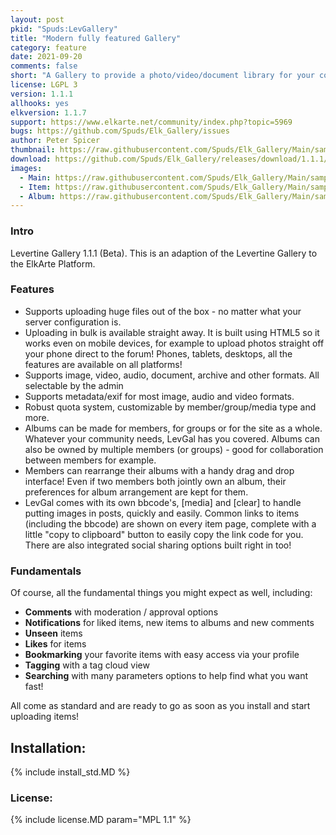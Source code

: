 ```yaml
---
layout: post
pkid: "Spuds:LevGallery"
title: "Modern fully featured Gallery"
category: feature
date: 2021-09-20
comments: false
short: "A Gallery to provide a photo/video/document library for your community"
license: LGPL 3
version: 1.1.1
allhooks: yes
elkversion: 1.1.7
support: https://www.elkarte.net/community/index.php?topic=5969
bugs: https://github.com/Spuds/Elk_Gallery/issues
author: Peter Spicer
thumbnail: https://raw.githubusercontent.com/Spuds/Elk_Gallery/Main/sample_images/main.jpg
download: https://github.com/Spuds/Elk_Gallery/releases/download/1.1.1/elk_LevGallery.zip
images:
  - Main: https://raw.githubusercontent.com/Spuds/Elk_Gallery/Main/sample_images/main.jpg
  - Item: https://raw.githubusercontent.com/Spuds/Elk_Gallery/Main/sample_images/item.jpg
  - Album: https://raw.githubusercontent.com/Spuds/Elk_Gallery/Main/sample_images/album.jpg
---
```


### Intro
Levertine Gallery 1.1.1 (Beta). This is an adaption of the Levertine Gallery to the ElkArte Platform.

### Features
- Supports uploading huge files out of the box - no matter what your server configuration is.
- Uploading in bulk is available straight away. It is built using HTML5 so it works even on mobile devices, for example to upload photos straight off your phone direct to the forum! Phones, tablets, desktops, all the features are available on all platforms!
- Supports image, video, audio, document, archive and other formats.  All selectable by the admin
- Supports metadata/exif for most image, audio and video formats.
- Robust quota system, customizable by member/group/media type and more.
- Albums can be made for members, for groups or for the site as a whole. Whatever your community needs, LevGal has you covered. Albums can also be owned by multiple members (or groups) - good for collaboration between members for example.
- Members can rearrange their albums with a handy drag and drop interface! Even if two members both jointly own an album, their preferences for album arrangement are kept for them.
- LevGal comes with its own bbcode's, [media] and [clear] to handle putting images in posts, quickly and easily. Common links to items (including the bbcode) are shown on every item page, complete with a little "copy to clipboard" button to easily copy the link code for you. There are also integrated social sharing options built right in too!

### Fundamentals
Of course, all the fundamental things you might expect as well, including:

- __Comments__ with moderation / approval options
- __Notifications__ for liked items, new items to albums and new comments
- __Unseen__ items
- __Likes__ for items
- __Bookmarking__ your favorite items with easy access via your profile
- __Tagging__ with a tag cloud view
- __Searching__ with many parameters options to help find what you want fast!

All come as standard and are ready to go as soon as you install and start uploading items!
## Installation:
{% include install_std.MD %}

### License:
{% include license.MD param="MPL 1.1" %}
